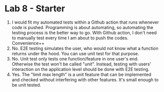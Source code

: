 # Lab 8 - Starter
1. I would fit my automated tests within a Github action that runs whenever code is pushed.  Programming is about automating, so automating the testing process is the better way to go. With Github action, I don't need to manually test every time I am about to push the codes. Convenience++
2. No. E2E testing simulates the user, who would not know what a function returns under the hood. You can use unit test for that purpose. 
3. No. Unit test only tests one function/feature in one user's end. Otherwise the test won't be called "unit". Instead, testing with users' interaction on the application level should be done with E2E testing.
4. Yes. The "limit max length" is a unit feature that can be implemented and checked without interfering with other features. It's small enough to be unit tested.